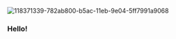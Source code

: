 ![118371339-782ab800-b5ac-11eb-9e04-5ff7991a9068](https://cdn.discordapp.com/attachments/853006621353443328/854013289787818004/Digital_rain_animation_medium_letters_shine.gif)
### Hello!

<!--
**sharkiiiii/sharkiiiii** is a ✨ _special_ ✨ repository because its `README.md` (this file) appears on your GitHub profile.

Here are some ideas to get you started:
CEO of "Sharks"
- 🔭 I’m currently working on ...
- 🌱 I’m currently learning ...
- 👯 I’m looking to collaborate on ...
- 🤔 I’m looking for help with ...
- 💬 Ask me about ...
- 📫 How to reach me: ...
- 😄 Pronouns: ...
- ⚡ Fun fact: ...
-->
